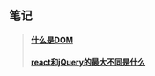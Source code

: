 ## 笔记
> #### [什么是DOM](https://github.com/weiny-queen/witness/issues/1#issue-596568088)
> #### [react和jQuery的最大不同是什么](https://github.com/weiny-queen/witness/issues/1#issue-596568088)
